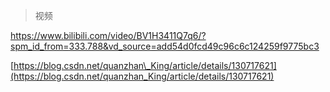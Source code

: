 > 视频

<a>https://www.bilibili.com/video/BV1H3411Q7q6/?spm_id_from=333.788&vd_source=add54d0fcd49c96c6c124259f9775bc3

[https://blog.csdn.net/quanzhan\_King/article/details/130717621](https://blog.csdn.net/quanzhan_King/article/details/130717621)
